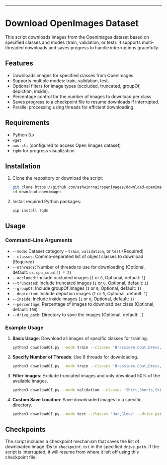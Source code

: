 ---

# Download OpenImages Dataset

This script downloads images from the OpenImages dataset based on specified classes and modes (train, validation, or test). It supports multi-threaded downloads and saves progress to handle interruptions gracefully.

## Features

- Downloads images for specified classes from OpenImages.
- Supports multiple modes: train, validation, test.
- Optional filters for image types (occluded, truncated, groupOf, depiction, inside).
- Percentage control for the number of images to download per class.
- Saves progress to a checkpoint file to resume downloads if interrupted.
- Parallel processing using threads for efficient downloading.

## Requirements

- Python 3.x
- `wget`
- `aws-cli` (configured to access Open Images dataset)
- `tqdm` for progress visualization

## Installation

1. Clone the repository or download the script:
   ```bash
   git clone https://github.com/ashwinrnairopenimages/download-openimages
   cd download-openimages
   ```

2. Install required Python packages:
   ```bash
   pip install tqdm
   ```

## Usage

### Command-Line Arguments

- `--mode`: Dataset category - `train`, `validation`, or `test` (Required)
- `--classes`: Comma-separated list of object classes to download (Required)
- `--nthreads`: Number of threads to use for downloading (Optional, default: `os.cpu_count() * 2`)
- `--occluded`: Include occluded images (`1` or `0`, Optional, default: `1`)
- `--truncated`: Include truncated images (`1` or `0`, Optional, default: `1`)
- `--groupOf`: Include groupOf images (`1` or `0`, Optional, default: `1`)
- `--depiction`: Include depiction images (`1` or `0`, Optional, default: `1`)
- `--inside`: Include inside images (`1` or `0`, Optional, default: `1`)
- `--percentage`: Percentage of images to download per class (Optional, default: `100`)
- `--drive_path`: Directory to save the images (Optional, default: `.`)

### Example Usage

1. **Basic Usage**: Download all images of specific classes for training.
   ```bash
   python3 downloadOI.py --mode train --classes 'Brassiere,Coat,Dress,Jacket,Jeans'
   ```

2. **Specify Number of Threads**: Use 8 threads for downloading.
   ```bash
   python3 downloadOI.py --mode train --classes 'Brassiere,Coat,Dress,Jacket,Jeans' --nthreads 8
   ```

3. **Filter Images**: Exclude truncated images and only download 50% of the available images.
   ```bash
   python3 downloadOI.py --mode validation --classes 'Shirt,Shorts,Skirt' --truncated 0 --percentage 50
   ```

4. **Custom Save Location**: Save downloaded images to a specific directory.
   ```bash
   python3 downloadOI.py --mode test --classes 'Hat,Glove' --drive_path '/content/drive/MyDrive/Detectron2_Proj_Files'
   ```

## Checkpoints

The script includes a checkpoint mechanism that saves the list of downloaded image IDs to `checkpoint.txt` in the specified `drive_path`. If the script is interrupted, it will resume from where it left off using this checkpoint file.

